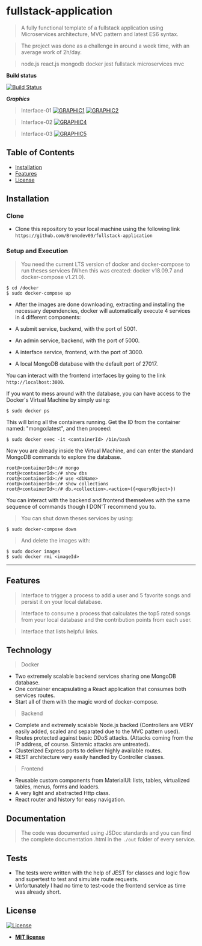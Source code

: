 # fullstack-application

> A fully functional template of a fullstack application using Microservices architecture, MVC pattern and latest ES6 syntax.

> The project was done as a challenge in around a week time, with an average work of 2h/day.

> node.js react.js mongodb docker jest fullstack microservices mvc

**Build status**

[![Build Status](http://img.shields.io/travis/badges/badgerbadgerbadger.svg?style=flat-square)](https://travis-ci.org/badges/badgerbadgerbadger)


***Graphics***

> Interface-01
[![GRAPHIC1](https://i.imgur.com/J2iv1zo.png)]()
[![GRAPHIC2](https://i.imgur.com/qxXoEOv.png)]()


> Interface-02
[![GRAPHIC4](https://i.imgur.com/j1v44JM.png)]()


> Interface-03
[![GRAPHIC5](https://i.imgur.com/QTwRb7m.png)]()


## Table of Contents

- [Installation](#installation)
- [Features](#features)
- [License](#license)


## Installation

### Clone

- Clone this repository to your local machine using the following link `https://github.com/Brunodev09/fullstack-application`

### Setup and Execution

> You need the current LTS version of docker and docker-compose to run theses services 
 (When this was created: docker v18.09.7 and docker-compose v1.21.0).

```shell
$ cd /docker
$ sudo docker-compose up
```

- After the images are done downloading, extracting and installing the necessary dependencies, docker will automatically execute 
 4 services in 4 different components:

- A submit service, backend, with the port of 5001.
- An admin service, backend, with the port of 5000.
- A interface service, frontend, with the port of 3000.
- A local MongoDB database with the default port of 27017. 



 You can interact with the frontend interfaces by going to the link `http://localhost:3000`.



 If you want to mess around with the database, you can have access to the Docker's Virtual Machine by simply using:

```shell
$ sudo docker ps
```
 This will bring all the containers running. Get the ID from the container named: "mongo:latest", and then proceed:

```shell
$ sudo docker exec -it <containerId> /bin/bash
```
 Now you are already inside the Virtual Machine, and can enter the standard MongoDB commands to explore the database.

```shell
root@<containerId>:/# mongo
root@<containerId>:/# show dbs
root@<containerId>:/# use <dbName>
root@<containerId>:/# show collections
root@<containerId>:/# db.<collection>.<action>({<queryObject>})
```

 You can interact with the backend and frontend themselves with the same sequence of commands though I DON'T recommend you to.

> You can shut down theses services by using:
```shell
$ sudo docker-compose down
```

> And delete the images with:
```shell
$ sudo docker images
$ sudo docker rmi <imageId>
```
---

## Features
> Interface to trigger a process to add a user and 5 favorite songs and persist it on your local database.

> Interface to consume a process that calculates the top5 rated songs from your local database and the contribution points from each user.

> Interface that lists helpful links.

## Technology

> Docker
- Two extremely scalable backend services sharing one MongoDB database.
- One container encapsulating a React application that consumes both services routes.
- Start all of them with the magic word of docker-compose. 

> Backend
- Complete and extremely scalable Node.js backed (Controllers are VERY easily added, scaled and separated due to the MVC pattern used).
- Routes protected against basic DDoS attacks. (Attacks coming from the IP address, of course. Sistemic attacks are untreated).
- Clusterized Express ports to deliver highly available routes.
- REST architecture very easily handled by Controller classes.

> Frontend
- Reusable custom components from MaterialUI: lists, tables, virtualized tables, menus, forms and loaders.
- A very light and abstracted Http class.
- React router and history for easy navigation.

## Documentation
> The code was documented using JSDoc standards and you can find the complete documentation .html in the `./out` folder of every service. 

## Tests
- The tests were written with the help of JEST for classes and logic flow and supertest to test and simulate route requests.
- Unfortunately I had no time to test-code the frontend service as time was already short.


## License

[![License](http://img.shields.io/:license-mit-blue.svg?style=flat-square)](http://badges.mit-license.org)

- **[MIT license](http://opensource.org/licenses/mit-license.php)**
